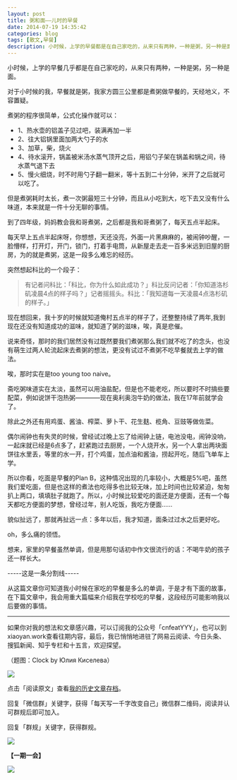 ```yaml
---
layout: post
title: 粥和面——儿时的早餐
date: 2014-07-19 14:35:42
categories: blog
tags: [散文,早餐]
description: 小时候，上学的早餐都是在自己家吃的，从来只有两种，一种是粥，另一种是面。
---
```


小时候，上学的早餐几乎都是在自己家吃的，从来只有两种，一种是粥，另一种是面。

对于小时候的我，早餐就是粥，我家方圆三公里都是煮粥做早餐的，天经地义，不容置疑。

煮粥的程序很简单，公式化操作就可以：

- 1、热水壶的铝盖子见过吧，装满再加一半
- 2、往大铝锅里面加两大勺子的水
- 3、加草，柴，烧火
- 4、待水滚开，锅盖被米汤水蒸气顶开之后，用铝勺子架在锅盖和锅之间，待水蒸气退下去
- 5、慢火细烧，时不时用勺子翻一翻米，等十五到二十分钟，米开了之后就可以吃了。

但是煮粥耗时太长，煮一次粥最短三十分钟，而且从小吃到大，吃下去又没有什么味道，本来就是一件十分无聊的事情。

到了四年级，妈妈教会我和哥煮粥，之后都是我和哥煮粥了，每天五点半起床。

每天早上五点半起床呀，你想想，天还没亮，外面一片黑麻麻的，被闹钟吵醒，一脸懵样，打开灯，开门，锁门，打着手电筒，从新屋走去走一百多米远到旧屋的厨房，为的就是煮粥，这是一段多么难忘的经历。

突然想起科比的一个段子：

>有记者问科比：「科比，你为什么如此成功？」科比反问记者：「你知道洛杉矶凌晨4点的样子吗？」记者摇摇头。科比：「我知道每一天凌晨4点洛杉矶的样子。」  

现在想回来，我十岁的时候就知道俺村五点半的样子了，还整整持续了两年,我到现在还没有知道成功的滋味，就知道了粥的滋味，唉，真是悲催。

说来奇怪，那时的我们居然没有过既然要我们煮粥那么我们就不吃了的念头，也没有萌生过两人轮流起床去煮粥的想法，更没有试过不煮粥不吃早餐就去上学的做法。

唉，那时实在是too young too naive。

斋吃粥味道实在太淡，虽然可以用油盐配，但是也不能老吃，所以要时不时搞些要配菜，例如说饼干泡热粥————现在奥利奥泡牛奶的做法，我在17年前就学会了。

除此之外还有用鸡蛋、酱油、榨菜、萝卜干、花生麸、榄角、豆豉等做佐菜。

偶尔闹钟也有失灵的时候，曾经试过晚上忘了给闹钟上链，电池没电，闹钟没响，一起床就已经是6点多了，赶紧跑过去厨房，一个人烧开水，另一个人拿出两块面饼往水里丢，等里的水一开，打个鸡蛋，加点油和酱油，捞起开吃，随后飞单车上学。

所以你看，吃面是早餐的Plan B，这种情况出现的几率较小，大概是5%吧，虽然我们爱吃面，但是也这样的煮法也吃得多也比较无味，加上时间也比较紧迫，匆匆扒上两口，填填肚子就跑了。所以，小时候比较爱吃的面还是方便面，还有一个每天都吃方便面的梦想，曾经过年，别人吃饭，我吃方便面……

貌似扯远了，那就再扯远一点：多年以后，我才知道，面条过过水之后更好吃。

oh，多么痛的领悟。

想来，家里的早餐虽然单调，但是用那句话初中作文很流行的话：不喝牛奶的孩子还一样长大。

-----这是一条分割线-----

从这篇文章你可知道我小时候在家吃的早餐是多么的单调，于是才有下面的故事，在下篇文章中，我会用重大篇幅来介绍我在学校吃的早餐，这段经历可能影响我以后要做的事情。

----

如果你对我的想法和文章感兴趣，可以订阅我的公众号「cnfeatYYY」，也可以到xiaoyan.work查看往期内容，最后，我已悄悄地进驻了网易云阅读、今日头条、搜狐新闻、知乎专栏和十五言，欢迎探望。

（题图：Clock by Юлия Киселева）

![](http://cnfeat.qiniudn.com/mHDSX.png)

点击「阅读原文」查看[我的历史文章存档](http://xiaoyan.work)。


回复「微信群」关键字，获得「每天写一千字改变自己」微信群二维码，阅读并认可群规后即可加入。

回复「群规」关键字，获得群规。

![](http://cnfeat.qiniudn.com/%E7%AD%BE%E5%90%8D-2014-07-11.png)

**【一期一会】**

![](http://cnfeat.qiniudn.com/Image-2014-07-13-20-33-561.jpg)














